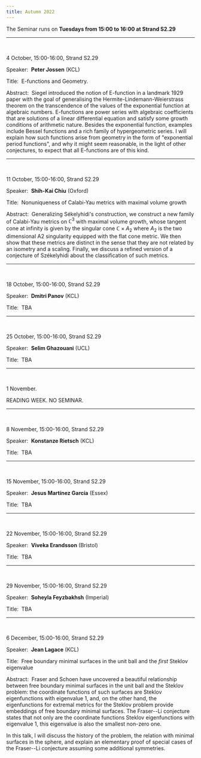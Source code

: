 ```yaml
---
title: Autumn 2022
---
```



The Seminar runs on **Tuesdays from 15:00 to 16:00 at Strand S2.29**



----------------------------------------------------------------
<br />

4 October, 15:00-16:00, Strand S2.29

Speaker:&nbsp; **Peter Jossen** (KCL)

Title:&nbsp; E-functions and Geometry.

Abstract:&nbsp; Siegel introduced the notion of E-function in a landmark 1929 paper with the goal of generalising the Hermite-Lindemann-Weierstrass theorem on the transcendence of the values of the exponential function at algebraic numbers. E-functions are power series with algebraic coefficients that are solutions of a linear differential equation and satisfy some growth conditions of arithmetic nature. Besides the exponential function, examples include Bessel functions and a rich family of hypergeometric series. I will explain how such functions arise from geometry in the form of "exponential period functions", and why it might seem reasonable, in the light of other conjectures, to expect that all E-functions are of this kind.

---------------------------------------------------------
<br />

11 October, 15:00-16:00, Strand S2.29

Speaker:&nbsp; **Shih-Kai Chiu** (Oxford)

Title:&nbsp; Nonuniqueness of Calabi-Yau metrics with maximal volume growth

Abstract:&nbsp; Generalizing Sékelyhidi's construction, we construct a new family of Calabi-Yau metrics on $\mathbb{C}^3$ with maximal volume growth, whose tangent cone at infinity is given by the singular cone $\mathbb{C} \times A_2$ where $A_2$ is the two dimensional A2 singularity equipped with the flat cone metric. We then show that these metrics are distinct in the sense that they are not related by an isometry and a scaling. Finally, we discuss a refined version of a conjecture of Székelyhidi about the classification of such metrics.

-----------------------------------------------------------
<br />

18 October, 15:00-16:00, Strand S2.29

Speaker:&nbsp; **Dmitri Panov** (KCL)

Title:&nbsp; TBA

-----------------------------------------------------------
<br />

25 October, 15:00-16:00, Strand S2.29

Speaker:&nbsp; **Selim Ghazouani** (UCL)

Title:&nbsp; TBA

-----------------------------------------------------------
<br />

1 November.

READING WEEK. NO SEMINAR.

-----------------------------------------------------------
<br />

8 November, 15:00-16:00, Strand S2.29

Speaker:&nbsp; **Konstanze Rietsch** (KCL)

Title:&nbsp; TBA  

-----------------------------------------------------------
<br />

15 November, 15:00-16:00, Strand S2.29

Speaker:&nbsp; **Jesus Martínez García** (Essex)

Title:&nbsp; TBA


-----------------------------------------------------------
<br />

22 November, 15:00-16:00, Strand S2.29

Speaker:&nbsp; **Viveka Erandsson** (Bristol)

Title:&nbsp; TBA

-----------------------------------------------------------
<br />

29 November, 15:00-16:00, Strand S2.29

Speaker:&nbsp; **Soheyla Feyzbakhsh** (Imperial)

Title:&nbsp; TBA

-----------------------------------------------------------
<br />

6 December, 15:00-16:00, Strand S2.29

Speaker:&nbsp; **Jean Lagace** (KCL)

Title:&nbsp; Free boundary minimal surfaces in the unit ball and the *first* Steklov eigenvalue

Abstract:&nbsp; Fraser and Schoen have uncovered a beautiful relationship between free boundary minimal surfaces in the unit ball and the Steklov problem: the coordinate functions of such surfaces are Steklov eigenfunctions with eigenvalue 1, and, on the other hand, the eigenfunctions for extremal metrics for the Steklov problem provide embeddings of free boundary minimal surfaces. The Fraser--Li conjecture states that not only are the coordinate functions Steklov eigenfunctions with eigenvalue 1, this eigenvalue is also the smallest non-zero one.

In this talk, I will discuss the history of the problem, the relation with minimal surfaces in the sphere, and explain an elementary proof of special cases of the Fraser--Li conjecture assuming some additional symmetries.
